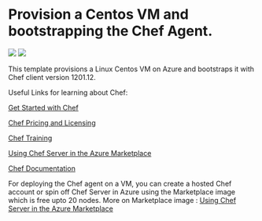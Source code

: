 # Provision a Centos VM and  bootstrapping the Chef Agent.

<a href="https://portal.azure.com/#create/Microsoft.Template/uri/https%3A%2F%2Fraw.githubusercontent.com%2FAzure%2Fazure-quickstart-templates%2Fmaster%2Fchef-json-parameters-centos-vm%2Fazuredeploy.json" target="_blank"><img src="http://azuredeploy.net/deploybutton.png"/></a>
<a href="http://armviz.io/#/?load=https%3A%2F%2Fraw.githubusercontent.com%2FAzure%2Fazure-quickstart-templates%2Fmaster%2Fchef-json-parameters-centos-vm%2Fazuredeploy.json" target="_blank">
    <img src="http://armviz.io/visualizebutton.png"/>
</a>

 This template provisions a Linux Centos VM on Azure and bootstraps it with Chef client version 1201.12.

Useful Links for learning about Chef:

<a href="http://learn.chef.io/" target="_blank">Get Started with Chef</a>

<a href="https://www.chef.io/chef/#plans-and-pricingx" target="_blank">Chef Pricing and Licensing</a>

<a href="https://www.chef.io/training/" target="_blank">Chef Training</a>

<a href="https://docs.chef.io/azure_portal.html#azure-marketplace" target="_blank">Using Chef Server in the Azure Marketplace</a>

<a href="http://docs.chef.io/" target="_blank">Chef Documentation</a>

 For deploying the Chef agent on a VM, you can create a hosted Chef account or spin off Chef Server in Azure using the Marketplace image which is free upto 20 nodes. More on Marketplace image : <a href="https://docs.chef.io/azure_portal.html#azure-marketplace" target="_blank">Using Chef Server in the Azure Marketplace</a>

